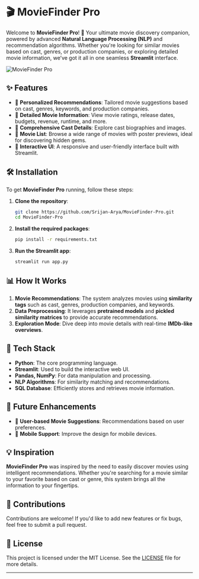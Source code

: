 # 🎬 MovieFinder Pro

Welcome to **MovieFinder Pro**! 🌟 Your ultimate movie discovery companion, powered by advanced **Natural Language Processing (NLP)** and recommendation algorithms. Whether you're looking for similar movies based on cast, genres, or production companies, or exploring detailed movie information, we’ve got it all in one seamless **Streamlit** interface.

![MovieFinder Pro](https://github.com/user-attachments/assets/649761ba-ab79-47ae-bb70-9707030797c7)

## ✨ Features

- 🎥 **Personalized Recommendations**: Tailored movie suggestions based on cast, genres, keywords, and production companies.
- 🔎 **Detailed Movie Information**: View movie ratings, release dates, budgets, revenue, runtime, and more.
- 📜 **Comprehensive Cast Details**: Explore cast biographies and images.
- 📄 **Movie List**: Browse a wide range of movies with poster previews, ideal for discovering hidden gems.
- 🚀 **Interactive UI**: A responsive and user-friendly interface built with Streamlit.

## 🛠️ Installation

To get **MovieFinder Pro** running, follow these steps:

1. **Clone the repository**:
    ```bash
    git clone https://github.com/Srijan-Arya/MovieFinder-Pro.git
    cd MovieFinder-Pro
    ```

2. **Install the required packages**:
    ```bash
    pip install -r requirements.txt
    ```

3. **Run the Streamlit app**:
    ```bash
    streamlit run app.py
    ```

## 📊 How It Works

1. **Movie Recommendations**: The system analyzes movies using **similarity tags** such as cast, genres, production companies, and keywords.
2. **Data Preprocessing**: It leverages **pretrained models** and **pickled similarity matrices** to provide accurate recommendations.
3. **Exploration Mode**: Dive deep into movie details with real-time **IMDb-like overviews**.

## 🧠 Tech Stack

- **Python**: The core programming language.
- **Streamlit**: Used to build the interactive web UI.
- **Pandas, NumPy**: For data manipulation and processing.
- **NLP Algorithms**: For similarity matching and recommendations.
- **SQL Database**: Efficiently stores and retrieves movie information.

## 🎯 Future Enhancements

- 🔮 **User-based Movie Suggestions**: Recommendations based on user preferences.
- 📱 **Mobile Support**: Improve the design for mobile devices.

## 💡 Inspiration

**MovieFinder Pro** was inspired by the need to easily discover movies using intelligent recommendations. Whether you're searching for a movie similar to your favorite based on cast or genre, this system brings all the information to your fingertips.

## 🤝 Contributions

Contributions are welcome! If you'd like to add new features or fix bugs, feel free to submit a pull request.

## 📄 License

This project is licensed under the MIT License. See the [LICENSE](LICENSE) file for more details.

---
